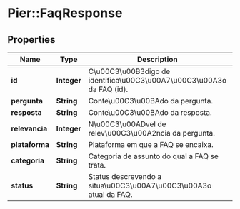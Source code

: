 # Pier::FaqResponse

## Properties
Name | Type | Description | Notes
------------ | ------------- | ------------- | -------------
**id** | **Integer** | C\u00C3\u00B3digo de identifica\u00C3\u00A7\u00C3\u00A3o da FAQ (id). | [optional] 
**pergunta** | **String** | Conte\u00C3\u00BAdo da pergunta. | [optional] 
**resposta** | **String** | Conte\u00C3\u00BAdo da resposta. | [optional] 
**relevancia** | **Integer** | N\u00C3\u00ADvel de relev\u00C3\u00A2ncia da pergunta. | [optional] 
**plataforma** | **String** | Plataforma em que a FAQ se encaixa. | [optional] 
**categoria** | **String** | Categoria de assunto do qual a FAQ se trata. | [optional] 
**status** | **String** | Status descrevendo a situa\u00C3\u00A7\u00C3\u00A3o atual da FAQ. | [optional] 



